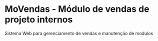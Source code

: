 # MoVendas - Módulo de vendas de projeto internos

Sistema Web para gerenciamento de vendas e manutenção de modulos
